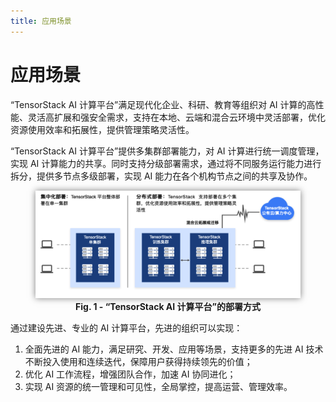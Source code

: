 ```yaml
---
title: 应用场景
---
```


# 应用场景

“TensorStack AI 计算平台”满足现代化企业、科研、教育等组织对 AI 计算的高性能、灵活高扩展和强安全需求，支持在本地、云端和混合云环境中灵活部署，优化资源使用效率和拓展性，提供管理策略灵活性。

“TensorStack AI 计算平台”提供多集群部署能力，对 AI 计算进行统一调度管理，实现 AI 计算能力的共享。同时支持分级部署需求，通过将不同服务运行能力进行拆分，提供多节点多级部署，实现 AI 能力在各个机构节点之间的共享及协作。

<figure class="architecture">
    <img alt="TensorStack AI Platform Applications" src="../assets/product-introduction/applications/app.png"
    style="box-shadow: 0px 0px 10px rgba(0,0,0,.5)"/>
    <figcaption align = "center"><b>Fig. 1 - “TensorStack AI 计算平台”的部署方式</b></figcaption>
</figure>

通过建设先进、专业的 AI 计算平台，先进的组织可以实现：

1. 全面先进的 AI 能力，满足研究、开发、应用等场景，支持更多的先进 AI 技术不断投入使用和连续迭代，保障用户获得持续领先的价值；
2. 优化 AI 工作流程，增强团队合作，加速 AI 协同进化；
3. 实现 AI 资源的统一管理和可见性，全局掌控，提高运营、管理效率。
